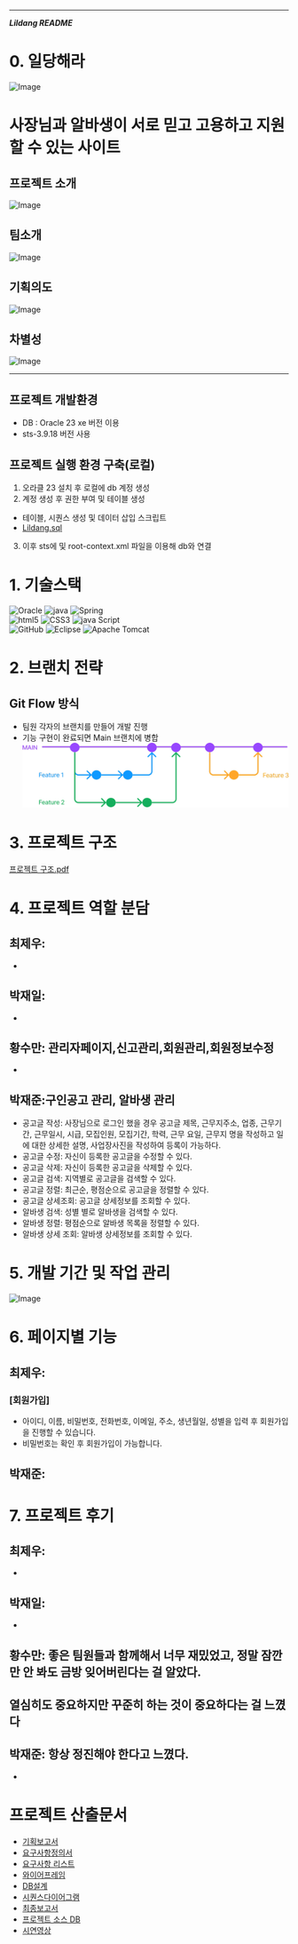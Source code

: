 - - -
***Lildang README***
# 0. 일당해라
![Image](https://github.com/user-attachments/assets/fdec391c-f484-42b3-a647-fd3693d733e7)
#  사장님과 알바생이 서로 믿고 고용하고 지원할 수 있는 사이트
## 프로젝트 소개
![Image](https://github.com/user-attachments/assets/f0d13215-7896-4004-8289-2b9fad08e637)
## 팀소개
![Image](https://github.com/user-attachments/assets/2c561cbf-86ba-4e1c-ba6e-f6aab4cc4805)
## 기획의도
![Image](https://github.com/user-attachments/assets/f0585001-ee75-4b84-b46f-57f18acfe683)
## 차별성
![Image](https://github.com/user-attachments/assets/5b4f5f53-3c55-4eef-984d-7aa5884771a8)
- - -
## 프로젝트 개발환경
- DB : Oracle 23 xe 버전 이용
- sts-3.9.18 버전 사용
## 프로젝트 실행 환경 구축(로컬)
1. 오라클 23 설치 후 로컬에 db 계정 생성 
2. 계정 생성 후 권한 부여 및 테이블 생성

- 테이블, 시퀀스 생성 및 데이터 삽입 스크립트
- [Lildang.sql](https://drive.google.com/file/d/1bysvIiAhOmzkNAyiigMQpFvjC_11DM0Y/view?usp=drive_link)

3. 이후 sts에 및 root-context.xml 파일을 이용해 db와 연결 

# 1. 기술스택
![Oracle](https://img.shields.io/badge/Oracle-F80000?style=for-the-badge&logo=oracle&logoColor=white)
![java](https://img.shields.io/badge/java-%23ED8B00.svg?style=for-the-badge&logo=openjdk&logoColor=white)
![Spring](https://img.shields.io/badge/spring-%236DB33F.svg?style=for-the-badge&logo=spring&logoColor=white)<br>
![html5](https://img.shields.io/badge/html5-%23E34F26.svg?style=for-the-badge&logo=html5&logoColor=white)
![CSS3](https://img.shields.io/badge/css3-%231572B6.svg?style=for-the-badge&logo=css3&logoColor=white)
![java  Script](https://img.shields.io/badge/javascript-%23323330.svg?style=for-the-badge&logo=javascript&logoColor=%23F7DF1E)<br>
![GitHub](https://img.shields.io/badge/github-%23121011.svg?style=for-the-badge&logo=github&logoColor=white)
![Eclipse](https://img.shields.io/badge/Eclipse-FE7A16.svg?style=for-the-badge&logo=Eclipse&logoColor=white)
![Apache Tomcat](https://img.shields.io/badge/apache%20tomcat-%23F8DC75.svg?style=for-the-badge&logo=apache-tomcat&logoColor=black)


# 2. 브랜치 전략
## Git Flow 방식
- 팀원 각자의 브랜치를 만들어 개발 진행
- 기능 구현이 완료되면 Main 브랜치에 병합
  ![git_flow](https://github.com/2405PublicjavaDev/sulgilddara/blob/main/img/github_flow.png?raw=true)
# 3. 프로젝트 구조
[프로젝트 구조.pdf](https://drive.google.com/file/d/1zm0MfbttcI_01ZdY3qzfOGAMqikyBkWs/view?usp=drive_link)


# 4. 프로젝트 역할 분담
## 최제우:
- 
## 박재일:
- 
## 황수만: 관리자페이지,신고관리,회원관리,회원정보수정
-
## 박재준:구인공고 관리, 알바생 관리
- 공고글 작성: 사장님으로 로그인 했을 경우 공고글 제목, 근무지주소, 업종, 근무기간, 근무일시, 시급, 모집인원, 모집기간, 학력, 근무 요일, 근무지 명을 작성하고 일에 대한 상세한 설명, 사업장사진을 작성하여 등록이 가능하다.
- 공고글 수정: 자신이 등록한 공고글을 수정할 수 있다.
- 공고글 삭제: 자신이 등록한 공고글을 삭제할 수 있다.
- 공고글 검색: 지역별로 공고글을 검색할 수 있다.
- 공고글 정렬: 최근순, 평점순으로 공고글을 정렬할 수 있다.
- 공고글 상세조회: 공고글 상세정보를 조회할 수 있다.
- 알바생 검색: 성별 별로 알바생을 검색할 수 있다.
- 알바생 정렬: 평점순으로 알바생 목록을 정렬할 수 있다.
- 알바생 상세 조회: 알바생 상세정보를 조회할 수 있다.

# 5. 개발 기간 및 작업 관리
![Image](https://github.com/user-attachments/assets/1024fa90-0b10-48bc-bb02-4ea7bf8ac8f7)

# 6. 페이지별 기능
## 최제우:
### [회원가입]

- 아이디, 이름, 비밀번호, 전화번호, 이메일, 주소, 생년월일, 성별을 입력 후 회원가입을 진행할 수 있습니다.
- 비밀번호는 확인 후 회원가입이 가능합니다.
  
## 박재준:
# 7. 프로젝트 후기
## 최제우:
- 
## 박재일:
- 
## 황수만:  좋은 팀원들과 함께해서 너무 재밌었고, 정말 잠깐만 안 봐도 금방 잊어버린다는 걸 알았다.
 열심히도 중요하지만 꾸준히 하는 것이 
중요하다는 걸 느꼈다
-
## 박재준: 항상 정진해야 한다고 느꼈다.
- 
    

# 프로젝트 산출문서
- [기획보고서](https://drive.google.com/file/d/10fwJsdPEcbjCskX2__Ka4sWysmIDfmJP/view?usp=drive_link)
- [요구사항정의서](https://drive.google.com/file/d/1nmAulBOum8D5iWk6tECTmIeWMvDWyL5h/view?usp=drive_link)
- [요구사항 리스트](https://drive.google.com/file/d/1W6fTkRrArwK4776ugT7zzDM5YLd3gITf/view?usp=drive_link)
- [와이어프레임](https://drive.google.com/file/d/1ZIlCLxENEWpxQsmp5W-4ZfBVcd8OwYkz/view?usp=drive_link)
- [DB설계](https://drive.google.com/file/d/1UDvzS6LaflDXpRDo59QjMxlckBNSR1sb/view?usp=drive_link)
- [시퀀스다이어그램](https://drive.google.com/file/d/1naMSrborqkdk9IPR4dmh68QbqH060Uhn/view?usp=drive_link)
- [최종보고서](https://drive.google.com/file/d/1MMKjX51QPCfE5MNMhmgw4pGOWmnL2Tee/view?usp=drive_link)
- [프로젝트 소스 DB](https://drive.google.com/file/d/1bysvIiAhOmzkNAyiigMQpFvjC_11DM0Y/view?usp=drive_link)
- [시연영상](https://drive.google.com/file/d/1njht_mPTW020cWp5kbst8CBU-qA_20zN/view?usp=drive_link)
